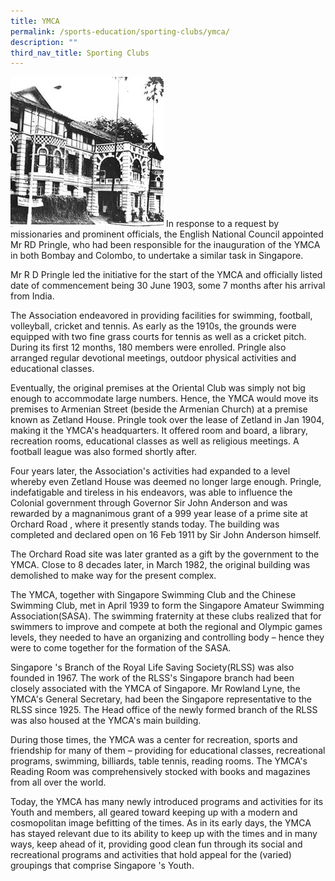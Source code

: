 ```yaml
---
title: YMCA
permalink: /sports-education/sporting-clubs/ymca/
description: ""
third_nav_title: Sporting Clubs
---
```

![YMCA](/images/Sport%20Education/Sporting%20Clubs/YMCA.jpeg)
In response to a request by missionaries and prominent officials, the English National Council appointed Mr RD Pringle, who had been responsible for the inauguration of the YMCA in both Bombay and Colombo, to undertake a similar task in Singapore.
  
Mr R D Pringle led the initiative for the start of the YMCA and officially listed date of commencement being 30 June 1903, some 7 months after his arrival from India.  
  
The Association endeavored in providing facilities for swimming, football, volleyball, cricket and tennis. As early as the 1910s, the grounds were equipped with two fine grass courts for tennis as well as a cricket pitch. During its first 12 months, 180 members were enrolled. Pringle also arranged regular devotional meetings, outdoor physical activities and educational classes.   
  
Eventually, the original premises at the Oriental Club was simply not big enough to accommodate large numbers. Hence, the YMCA would move its premises to Armenian Street (beside the Armenian Church) at a premise known as Zetland House. Pringle took over the lease of Zetland in Jan 1904, making it the YMCA's headquarters. It offered room and board, a library, recreation rooms, educational classes as well as religious meetings. A football league was also formed shortly after.   
  
Four years later, the Association's activities had expanded to a level whereby even Zetland House was deemed no longer large enough. Pringle, indefatigable and tireless in his endeavors, was able to influence the Colonial government through Governor Sir John Anderson and was rewarded by a magnanimous grant of a 999 year lease of a prime site at Orchard Road , where it presently stands today. The building was completed and declared open on 16 Feb 1911 by Sir John Anderson himself.   
  
The Orchard Road site was later granted as a gift by the government to the YMCA. Close to 8 decades later, in March 1982, the original building was demolished to make way for the present complex.   
  
The YMCA, together with Singapore Swimming Club and the Chinese Swimming Club, met in April 1939 to form the Singapore Amateur Swimming Association(SASA). The swimming fraternity at these clubs realized that for swimmers to improve and compete at both the regional and Olympic games levels, they needed to have an organizing and controlling body – hence they were to come together for the formation of the SASA.   
  
Singapore 's Branch of the Royal Life Saving Society(RLSS) was also founded in 1967. The work of the RLSS's Singapore branch had been closely associated with the YMCA of Singapore. Mr Rowland Lyne, the YMCA's General Secretary, had been the Singapore representative to the RLSS since 1925. The Head office of the newly formed branch of the RLSS was also housed at the YMCA's main building.   
  
During those times, the YMCA was a center for recreation, sports and friendship for many of them – providing for educational classes, recreational programs, swimming, billiards, table tennis, reading rooms. The YMCA's Reading Room was comprehensively stocked with books and magazines from all over the world.   
  
Today, the YMCA has many newly introduced programs and activities for its Youth and members, all geared toward keeping up with a modern and cosmopolitan image befitting of the times. As in its early days, the YMCA has stayed relevant due to its ability to keep up with the times and in many ways, keep ahead of it, providing good clean fun through its social and recreational programs and activities that hold appeal for the (varied) groupings that comprise Singapore 's Youth.